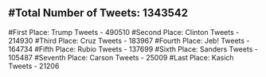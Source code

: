 #Total Number of Tweets: 1343542 
---
#First Place: Trump Tweets - 490510
#Second Place: Clinton Tweets - 214930
#Third Place: Cruz Tweets - 183967
#Fourth Place: Jeb! Tweets - 164734
#Fifth Place: Rubio Tweets - 137699
#Sixth Place: Sanders Tweets - 105487
#Seventh Place: Carson Tweets - 25009
#Last Place: Kasich Tweets - 21206
